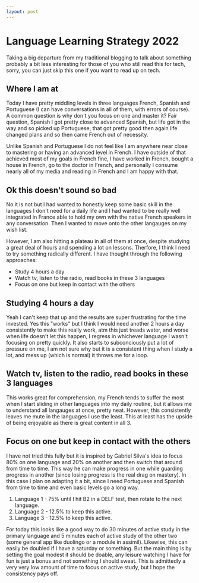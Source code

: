 ```yaml
---
layout: post
---
```


<h1>Language Learning Strategy 2022</h1>

<p>Taking a big departure from my traditional blogging to talk about something probably a bit less interesting for those of you who still read this for tech, sorry, you can just skip this one if you want to read up on tech. </p>

<h2>Where I am at</h2>

<p>Today I have pretty middling levels in three languages French, Spanish and Portuguese (I can have conversations in all of them, with errors of course). A common question is why don't you focus on one and master it?
  Fair question, Spanish I got pretty close to advanced Spanish, but life got in the way and so picked up Portuguese, that got pretty good then again life changed plans and so then came French out of necessity.</p>
  
  <p>
  Unlike Spanish and Portuguese I do not feel like I am anywhere near close to mastering or having an advanced level in French. I have outside of that achieved most of my goals in French fine,
  I have worked in French, bought a house in French, go to the doctor in French, and personally I consume nearly all of my media and reading in French and I am happy with that.
  </p>

<h2>Ok this doesn't sound so bad</h2>

</p>No it is not but I had wanted to honestly keep some basic skill in the languages I don't need for a daily life and I had wanted to be really well integrated in France able to hold my own with the native French speakers
in any conversation. Then I wanted to move onto the other langauges on my wish list.</p>
<p>However, I am also hitting a plateau in all of them at once, despite studying a great deal of hours and spending a lot on lessons. Therfore, I think I need to try something radically different. I have thought through the following approaches:</p>

<ul>
  <li>Study 4 hours a day</li>
  <li>Watch tv, listen to the radio, read books in these 3 languages</li>
  <li>Focus on one but keep in contact with the others</li>
</ul>

<h2>Studying 4 hours a day</h2>

<p>Yeah I can't keep that up and the results are super frustrating for the time invested. Yes this "works" but I think I would need another 2 hours a 
  day consistently to make this really work, atm this just treads water, and worse when life doesn't let this happen, I regress in whichever 
  language I wasn't focusing on pretty quickly. It also starts to subconciously put a lot of pressure on me, I am not
   sure why but it is a consistent thing when I study a lot, and mess up (which is normal) it throws me for a loop.</p>

 <h2>Watch tv, listen to the radio, read books in these 3 languages</h2>
 
 <p>This works great for comprehension, my French tends to suffer the most when I start sliding in other languages into my daily routine, but it allows me to understand all langauges at once, pretty neat.
 However, this consistently leaves me mute in the languages I use the least. This at least has the upside of being enjoyable as there is great content in all 3.</p>
 
<h2>Focus on one but keep in contact with the others</h2>

<p>I have not tried this fully but it is inspired by <a href!"https://www.youtube.com/channel/UCMSDQYqfjxaNhfYLn9oN2UA">Gabriel Silva's</a> idea to 
  focus 80% on one language and 20% on another and then switch that around from time to time. This way he can make progress in one 
  while guarding progress in another (since losing progress is the real drag on mastery). In this case I plan on adapting it a bit, since I need Portuguese and Spanish from time to time and even basic levels go a long way.</p>
<ol>
  <li>Language 1 - 75% until I hit B2 in a DELF test, then rotate to the next language.</li>
  <li>Language 2 - 12.5% to keep this active.</li>
  <li>Language 3 - 12.5% to keep this active.</li>
</ol>

<p>For today this looks like a good way to do 30 minutes of active study in the primary language and 5 minutes each of active study of the other two (some general app like duolingo or a module in assimil).
 Likewise, this can easily be doubled if I have a saturday or something. But the main thing is by setting the goal modest it should be doable, any leisure watching I have for fun is just a bonus
  and not something I should sweat. This is admittedly a very very low amount of time to focus on active study, but I hope the consistency pays off. 
</p>


